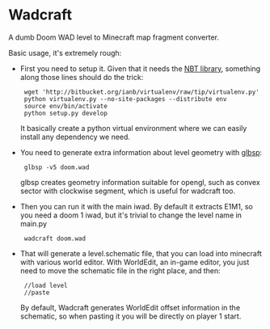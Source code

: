 Wadcraft
========

A dumb Doom WAD level to Minecraft map fragment converter.


Basic usage, it's extremely rough:

 - First you need to setup it. Given that it needs the [NBT library](https://github.com/twoolie/NBT), something along those lines should do the trick:

        wget 'http://bitbucket.org/ianb/virtualenv/raw/tip/virtualenv.py'
        python virtualenv.py --no-site-packages --distribute env
        source env/bin/activate
        python setup.py develop

   It basically create a python virtual environment where we can easily install any dependency we need.

 - You need to generate extra information about level geometry with [glbsp](http://glbsp.sourceforge.net/):
        
        glbsp -v5 doom.wad

   glbsp creates geometry information suitable for opengl, such as convex sector with clockwise segment, which is useful for wadcraft too.

 - Then you can run it with the main iwad. By default it extracts E1M1, so you need a doom 1 iwad, but it's trivial to change the level name in main.py

        wadcraft doom.wad 
    
 - That will generate a level.schematic file, that you can load into minecraft with various world editor. With WorldEdit, an in-game editor, you just need to move the schematic file in the right place, and then:

        //load level
        //paste

   By default, Wadcraft generates WorldEdit offset information in the schematic, so when pasting it you will be directly on player 1 start.
